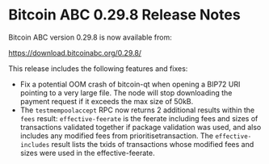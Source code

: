 # Bitcoin ABC 0.29.8 Release Notes

Bitcoin ABC version 0.29.8 is now available from:

  <https://download.bitcoinabc.org/0.29.8/>

This release includes the following features and fixes:
 - Fix a potential OOM crash of bitcoin-qt when opening a BIP72 URI pointing to
   a very large file. The node will stop downloading the payment request if it
   exceeds the max size of 50kB.
 - The `testmempoolaccept` RPC now returns 2 additional results within the
   `fees` result: `effective-feerate` is the feerate including fees and sizes of
   transactions validated together if package validation was used, and also
   includes any modified fees from prioritisetransaction. The
   `effective-includes` result lists the txids of transactions whose modified
   fees and sizes were used in the effective-feerate.
